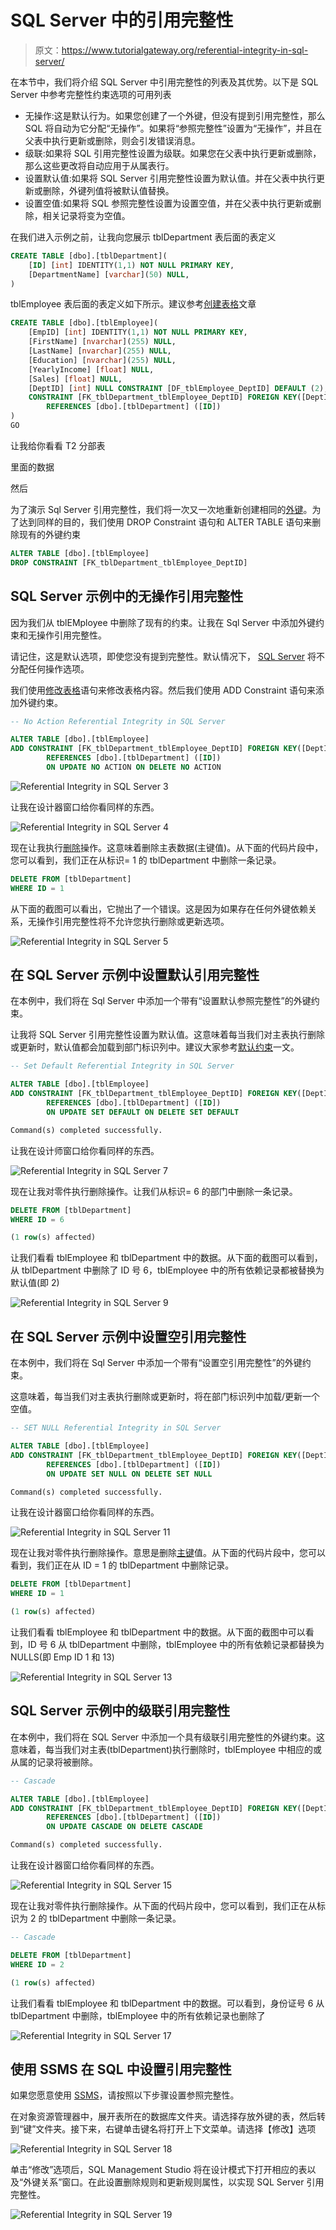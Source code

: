 # SQL Server 中的引用完整性

> 原文：<https://www.tutorialgateway.org/referential-integrity-in-sql-server/>

在本节中，我们将介绍 SQL Server 中引用完整性的列表及其优势。以下是 SQL Server 中参考完整性约束选项的可用列表

*   无操作:这是默认行为。如果您创建了一个外键，但没有提到引用完整性，那么 SQL 将自动为它分配“无操作”。如果将“参照完整性”设置为“无操作”，并且在父表中执行更新或删除，则会引发错误消息。
*   级联:如果将 SQL 引用完整性设置为级联。如果您在父表中执行更新或删除，那么这些更改将自动应用于从属表行。
*   设置默认值:如果将 SQL Server 引用完整性设置为默认值。并在父表中执行更新或删除，外键列值将被默认值替换。
*   设置空值:如果将 SQL 参照完整性设置为设置空值，并在父表中执行更新或删除，相关记录将变为空值。

在我们进入示例之前，让我向您展示 tblDepartment 表后面的表定义

```sql
CREATE TABLE [dbo].[tblDepartment](
	[ID] [int] IDENTITY(1,1) NOT NULL PRIMARY KEY,
	[DepartmentName] [varchar](50) NULL,
)
```

tblEmployee 表后面的表定义如下所示。建议参考[创建表格](https://www.tutorialgateway.org/sql-create-table/)文章

```sql
CREATE TABLE [dbo].[tblEmployee](
	[EmpID] [int] IDENTITY(1,1) NOT NULL PRIMARY KEY,
	[FirstName] [nvarchar](255) NULL,
	[LastName] [nvarchar](255) NULL,
	[Education] [nvarchar](255) NULL,
	[YearlyIncome] [float] NULL,
	[Sales] [float] NULL,
	[DeptID] [int] NULL CONSTRAINT [DF_tblEmployee_DeptID] DEFAULT (2),
	CONSTRAINT [FK_tblDepartment_tblEmployee_DeptID] FOREIGN KEY([DeptID])
		REFERENCES [dbo].[tblDepartment] ([ID])
) 
GO
```

让我给你看看 T2 分部表

里面的数据

然后

为了演示 Sql Server 引用完整性，我们将一次又一次地重新创建相同的[外键](https://www.tutorialgateway.org/sql-foreign-key/)。为了达到同样的目的，我们使用 DROP Constraint 语句和 ALTER TABLE 语句来删除现有的外键约束

```sql
ALTER TABLE [dbo].[tblEmployee]  
DROP CONSTRAINT [FK_tblDepartment_tblEmployee_DeptID]
```

## SQL Server 示例中的无操作引用完整性

因为我们从 tblEMployee 中删除了现有的约束。让我在 Sql Server 中添加外键约束和无操作引用完整性。

请记住，这是默认选项，即使您没有提到完整性。默认情况下， [SQL Server](https://www.tutorialgateway.org/sql/) 将不分配任何操作选项。

我们使用[修改表格](https://www.tutorialgateway.org/sql-alter-table/)语句来修改表格内容。然后我们使用 ADD Constraint 语句来添加外键约束。

```sql
-- No Action Referential Integrity in SQL Server

ALTER TABLE [dbo].[tblEmployee]  
ADD CONSTRAINT [FK_tblDepartment_tblEmployee_DeptID] FOREIGN KEY([DeptID])
        REFERENCES [dbo].[tblDepartment] ([ID])
        ON UPDATE NO ACTION ON DELETE NO ACTION
```

![Referential Integrity in SQL Server 3](img/395ba2ec2c2eb354ff488dad43be4ecf.png)

让我在设计器窗口给你看同样的东西。

![Referential Integrity in SQL Server 4](img/08f298f44c3372acedaaa50ab9349c3b.png)

现在让我执行[删除](https://www.tutorialgateway.org/sql-delete-statement/)操作。这意味着删除主表数据(主键值)。从下面的代码片段中，您可以看到，我们正在从标识= 1 的 tblDepartment 中删除一条记录。

```sql
DELETE FROM [tblDepartment]
WHERE ID = 1
```

从下面的截图可以看出，它抛出了一个错误。这是因为如果存在任何外键依赖关系，无操作引用完整性将不允许您执行删除或更新选项。

![Referential Integrity in SQL Server 5](img/577c41d8c18b790ea9b37e0d8a646e4b.png)

## 在 SQL Server 示例中设置默认引用完整性

在本例中，我们将在 Sql Server 中添加一个带有“设置默认参照完整性”的外键约束。

让我将 SQL Server 引用完整性设置为默认值。这意味着每当我们对主表执行删除或更新时，默认值都会加载到部门标识列中。建议大家参考[默认约束](https://www.tutorialgateway.org/sql-default-constraint/)一文。

```sql
-- Set Default Referential Integrity in SQL Server

ALTER TABLE [dbo].[tblEmployee]  
ADD CONSTRAINT [FK_tblDepartment_tblEmployee_DeptID] FOREIGN KEY([DeptID])
        REFERENCES [dbo].[tblDepartment] ([ID])
        ON UPDATE SET DEFAULT ON DELETE SET DEFAULT
```

```sql
Command(s) completed successfully.
```

让我在设计师窗口给你看同样的东西。

![Referential Integrity in SQL Server 7](img/f7747b9927df88d008bbe90bdc77ab32.png)

现在让我对零件执行删除操作。让我们从标识= 6 的部门中删除一条记录。

```sql
DELETE FROM [tblDepartment]
WHERE ID = 6
```

```sql
(1 row(s) affected)
```

让我们看看 tblEmployee 和 tblDepartment 中的数据。从下面的截图可以看到，从 tblDepartment 中删除了 ID 号 6，tblEmployee 中的所有依赖记录都被替换为默认值(即 2)

![Referential Integrity in SQL Server 9](img/17a37d38ecd1ef8921cbd99f0099bd12.png)

## 在 SQL Server 示例中设置空引用完整性

在本例中，我们将在 Sql Server 中添加一个带有“设置空引用完整性”的外键约束。

这意味着，每当我们对主表执行删除或更新时，将在部门标识列中加载/更新一个空值。

```sql
-- SET NULL Referential Integrity in SQL Server

ALTER TABLE [dbo].[tblEmployee]  
ADD CONSTRAINT [FK_tblDepartment_tblEmployee_DeptID] FOREIGN KEY([DeptID])
        REFERENCES [dbo].[tblDepartment] ([ID])
        ON UPDATE SET NULL ON DELETE SET NULL
```

```sql
Command(s) completed successfully.
```

让我在设计器窗口给你看同样的东西。

![Referential Integrity in SQL Server 11](img/1aa163ca5739e3cccaf1adb3902fd004.png)

现在让我对零件执行删除操作。意思是删除[主键](https://www.tutorialgateway.org/sql-primary-key/)值。从下面的代码片段中，您可以看到，我们正在从 ID = 1 的 tblDepartment 中删除记录。

```sql
DELETE FROM [tblDepartment]
WHERE ID = 1
```

```sql
(1 row(s) affected)
```

让我们看看 tblEmployee 和 tblDepartment 中的数据。从下面的截图中可以看到，ID 号 6 从 tblDepartment 中删除，tblEmployee 中的所有依赖记录都替换为 NULLS(即 Emp ID 1 和 13)

![Referential Integrity in SQL Server 13](img/5b689bcbc85caffa93d67d743e8d67e8.png)

## SQL Server 示例中的级联引用完整性

在本例中，我们将在 SQL Server 中添加一个具有级联引用完整性的外键约束。这意味着，每当我们对主表(tblDepartment)执行删除时，tblEmployee 中相应的或从属的记录将被删除。

```sql
-- Cascade

ALTER TABLE [dbo].[tblEmployee]  
ADD CONSTRAINT [FK_tblDepartment_tblEmployee_DeptID] FOREIGN KEY([DeptID])
        REFERENCES [dbo].[tblDepartment] ([ID])
        ON UPDATE CASCADE ON DELETE CASCADE
```

```sql
Command(s) completed successfully.
```

让我在设计器窗口给你看同样的东西。

![Referential Integrity in SQL Server 15](img/8b19caf1d0293ef92c9f69cfbc9fc189.png)

现在让我对零件执行删除操作。从下面的代码片段中，您可以看到，我们正在从标识为 2 的 tblDepartment 中删除一条记录。

```sql
-- Cascade

DELETE FROM [tblDepartment]
WHERE ID = 2
```

```sql
(1 row(s) affected)
```

让我们看看 tblEmployee 和 tblDepartment 中的数据。可以看到，身份证号 6 从 tblDepartment 中删除，tblEmployee 中的所有依赖记录也删除了

![Referential Integrity in SQL Server 17](img/fd352b0de4e410562c631b532bd7694f.png)

## 使用 SSMS 在 SQL 中设置引用完整性

如果您愿意使用 [SSMS](https://www.tutorialgateway.org/sql-server-management-studio/)，请按照以下步骤设置参照完整性。

在对象资源管理器中，展开表所在的数据库文件夹。请选择存放外键的表，然后转到“键”文件夹。接下来，右键单击键名将打开上下文菜单。请选择【修改】选项

![Referential Integrity in SQL Server 18](img/860646a6d1e2e6dbbd4154bc1a53b3b2.png)

单击“修改”选项后，SQL Management Studio 将在设计模式下打开相应的表以及“外键关系”窗口。在此设置删除规则和更新规则属性，以实现 SQL Server 引用完整性。

![Referential Integrity in SQL Server 19](img/fb3f006dd84ae9526aa0fe7af6210c18.png)